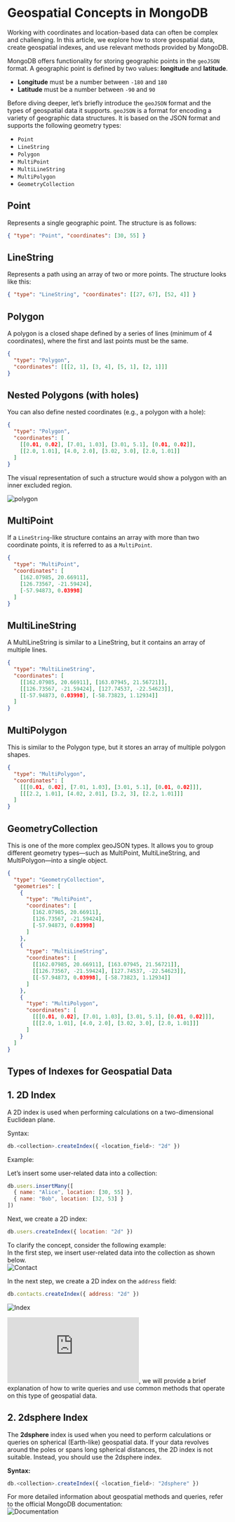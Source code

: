 # Geospatial Concepts in MongoDB

Working with coordinates and location-based data can often be complex and challenging. In this article, we explore how to store geospatial data, create geospatial indexes, and use relevant methods provided by MongoDB.

MongoDB offers functionality for storing geographic points in the `geoJSON` format. A geographic point is defined by two values: **longitude** and **latitude**.

- **Longitude** must be a number between `-180` and `180`
- **Latitude** must be a number between `-90` and `90`

Before diving deeper, let’s briefly introduce the `geoJSON` format and the types of geospatial data it supports. `geoJSON` is a format for encoding a variety of geographic data structures. It is based on the JSON format and supports the following geometry types:

- `Point`
- `LineString`
- `Polygon`
- `MultiPoint`
- `MultiLineString`
- `MultiPolygon`
- `GeometryCollection`

## Point

Represents a single geographic point. The structure is as follows:

```json
{ "type": "Point", "coordinates": [30, 55] }
```
## LineString  

Represents a path using an array of two or more points. The structure looks like this:  
```json
{ "type": "LineString", "coordinates": [[27, 67], [52, 4]] }  
```
## Polygon
A polygon is a closed shape defined by a series of lines (minimum of 4 coordinates), where the first and last points must be the same.  
```json
{
  "type": "Polygon",
  "coordinates": [[[2, 1], [3, 4], [5, 1], [2, 1]]]
}
```
## Nested Polygons (with holes)
You can also define nested coordinates (e.g., a polygon with a hole):  
```json
{
  "type": "Polygon",
  "coordinates": [
    [[0.01, 0.02], [7.01, 1.03], [3.01, 5.1], [0.01, 0.02]],
    [[2.0, 1.01], [4.0, 2.0], [3.02, 3.0], [2.0, 1.01]]
  ]
}
```
The visual representation of such a structure would show a polygon with an inner excluded region.  

![polygon](https://github.com/data2proc/MongoDB-Tutorials/blob/main/images/Polygons.png)  

## MultiPoint

If a `LineString`-like structure contains an array with more than two coordinate points, it is referred to as a `MultiPoint`.

```json
{
  "type": "MultiPoint",
  "coordinates": [
    [162.07985, 20.66911],
    [126.73567, -21.59424],
    [-57.94873, 0.03998]
  ]
}
```
## MultiLineString
A MultiLineString is similar to a LineString, but it contains an array of multiple lines.  
```json
{
  "type": "MultiLineString",
  "coordinates": [
    [[162.07985, 20.66911], [163.07945, 21.56721]],
    [[126.73567, -21.59424], [127.74537, -22.54623]],
    [[-57.94873, 0.03998], [-58.73823, 1.12934]]
  ]
}
```
## MultiPolygon
This is similar to the Polygon type, but it stores an array of multiple polygon shapes.  
```json
{
  "type": "MultiPolygon",
  "coordinates": [
    [[[0.01, 0.02], [7.01, 1.03], [3.01, 5.1], [0.01, 0.02]]],
    [[[2.2, 1.01], [4.02, 2.01], [3.2, 3], [2.2, 1.01]]]
  ]
}
```
## GeometryCollection
This is one of the more complex geoJSON types. It allows you to group different geometry types—such as MultiPoint, MultiLineString, and MultiPolygon—into a single object.  
```json
{
  "type": "GeometryCollection",
  "geometries": [
    {
      "type": "MultiPoint",
      "coordinates": [
        [162.07985, 20.66911],
        [126.73567, -21.59424],
        [-57.94873, 0.03998]
      ]
    },
    {
      "type": "MultiLineString",
      "coordinates": [
        [[162.07985, 20.66911], [163.07945, 21.56721]],
        [[126.73567, -21.59424], [127.74537, -22.54623]],
        [[-57.94873, 0.03998], [-58.73823, 1.12934]]
      ]
    },
    {
      "type": "MultiPolygon",
      "coordinates": [
        [[[0.01, 0.02], [7.01, 1.03], [3.01, 5.1], [0.01, 0.02]]],
        [[[2.0, 1.01], [4.0, 2.0], [3.02, 3.0], [2.0, 1.01]]]
      ]
    }
  ]
}
```  
## Types of Indexes for Geospatial Data
## 1. 2D Index
A 2D index is used when performing calculations on a two-dimensional Euclidean plane.

Syntax: 
```javascript
db.<collection>.createIndex({ <location_field>: "2d" })
```
Example:

Let’s insert some user-related data into a collection:  
```javascript
db.users.insertMany([
  { name: "Alice", location: [30, 55] },
  { name: "Bob", location: [32, 53] }
])
```
Next, we create a 2D index:  
```javascript
db.users.createIndex({ location: "2d" })
```
To clarify the concept, consider the following example:  
In the first step, we insert user-related data into the collection as shown below.  
![Contact](https://github.com/data2proc/MongoDB-Tutorials/blob/main/images/insertContact.PNG)  

In the next step, we create a 2D index on the `address` field:

```javascript
db.contacts.createIndex({ address: "2d" })
```
![Index](https://github.com/data2proc/MongoDB-Tutorials/blob/main/images/Index2d.PNG)  

![Here](https://github.com/data2proc/MongoDB-Tutorials/blob/main/CRUD.md), we will provide a brief explanation of how to write queries and use common methods that operate on this type of geospatial data.  

## 2. 2dsphere Index

The **2dsphere** index is used when you need to perform calculations or queries on spherical (Earth-like) geospatial data. If your data revolves around the poles or spans long spherical distances, the 2D index is not suitable. Instead, you should use the 2dsphere index.

**Syntax:**

```javascript
db.<collection>.createIndex({ <location_field>: "2dsphere" })
```
For more detailed information about geospatial methods and queries, refer to the official MongoDB documentation:  
![Documentation](https://www.mongodb.com/docs/manual/geospatial-queries/)  



